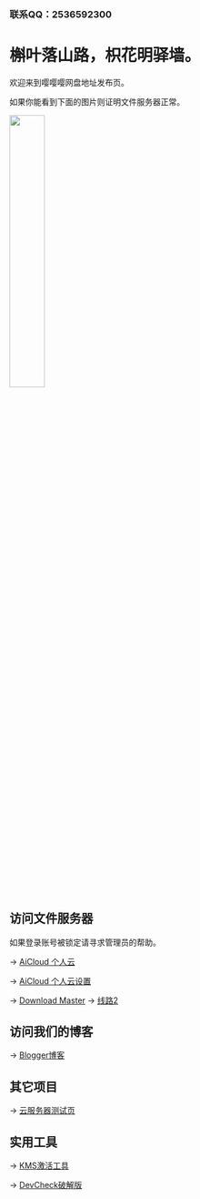 ### 联系QQ：2536592300

# 槲叶落山路，枳花明驿墙。

欢迎来到嘤嘤嘤网盘地址发布页。

如果你能看到下面的图片则证明文件服务器正常。

<img src="https://cloud-cdn.yingyingying.xyz:2096/AICLOUD1664609148/dou_original_0_2_too_young_too_simple.gif" width="35%">

## 访问文件服务器

如果登录账号被锁定请寻求管理员的帮助。

→ [AiCloud 个人云](https://cloud.yingyingying.xyz:2096)

→ [AiCloud 个人云设置](https://cloud.yingyingying.xyz:8443/cloud_settings.asp)

→ [Download Master](https://cloud.yingyingying.xyz:2087/downloadmaster/index.asp) → [线路2](https://cloud-cdn.yingyingying.xyz:2087/downloadmaster/index.asp)

## 访问我们的博客

→ [Blogger博客](https://ghs.yingyingying.xyz)

## 其它项目

→ [云服务器测试页](https://rcs.yingyingying.xyz)

## 实用工具

→ [KMS激活工具](https://cloud-cdn.yingyingying.xyz:2096/AICLOUD1615769437/KMSpico_setup.exe)

→ [DevCheck破解版](https://cloud-cdn.yingyingying.xyz:2096/AICLOUD979692360/DevCheck-Pro-v4.04_build_404-Mod.apk)
